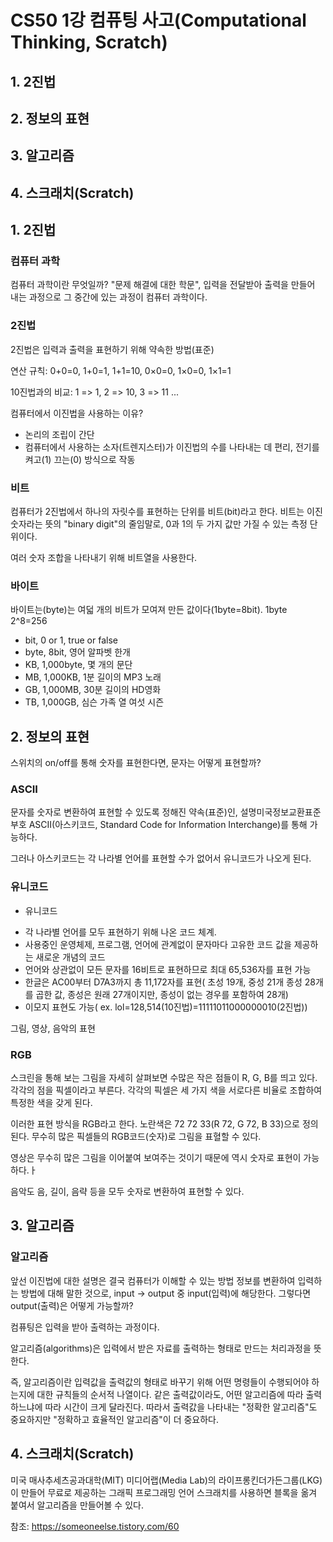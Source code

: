 # CS50 1강 컴퓨팅 사고(Computational Thinking, Scratch)
## 1. 2진법
## 2. 정보의 표현
## 3. 알고리즘
## 4. 스크래치(Scratch)

## 1. 2진법
### 컴퓨터 과학
컴퓨터 과학이란 무엇일까? "문제 해결에 대한 학문", 입력을 전달받아 출력을 만들어 내는 과정으로 그 중간에 있는 과정이 컴퓨터 과학이다.

### 2진법
2진법은 입력과 출력을 표현하기 위해 약속한 방법(표준)

연산 규칙: 0+0=0, 1+0=1, 1+1=10, 0×0=0, 1×0=0, 1×1=1

10진법과의 비교: 1 => 1, 2 => 10, 3 => 11 ... 

컴퓨터에서 이진법을 사용하는 이유?
- 논리의 조립이 간단
- 컴퓨터에서 사용하는 소자(트렌지스터)가 이진법의 수를 나타내는 데 편리, 전기를 켜고(1) 끄는(0) 방식으로 작동

### 비트
컴퓨터가 2진법에서 하나의 자릿수를 표현하는 단위를 비트(bit)라고 한다. 비트는 이진 숫자라는 뜻의 "binary digit"의 줄임말로, 0과 1의 두 가지 값만 가질 수 있는 측정 단위이다.

여러 숫자 조합을 나타내기 위해 비트열을 사용한다.

### 바이트
바이트는(byte)는 여덟 개의 비트가 모여져 만든 값이다(1byte=8bit). 1byte 2^8=256

- bit, 0 or 1, true or false
- byte, 8bit, 영어 알파벳 한개
- KB, 1,000byte, 몇 개의 문단
- MB, 1,000KB, 1분 길이의 MP3 노래
- GB, 1,000MB, 30분 길이의 HD영화
- TB, 1,000GB, 심슨 가족 열 여섯 시즌


## 2. 정보의 표현
스위치의 on/off를 통해 숫자를 표현한다면, 문자는 어떻게 표현할까?

### ASCII
문자를 숫자로 변환하여 표현할 수 있도록 정해진 약속(표준)인, 설명미국정보교환표준부호 ASCII(아스키코드, Standard Code for Information Interchange)를 통해 가능하다.

그러나 아스키코드는 각 나라별 언어를 표현할 수가 없어서 유니코드가 나오게 된다.

### 유니코드
* 유니코드
- 각 나라별 언어를 모두 표현하기 위해 나온 코드 체계.
- 사용중인 운영체제, 프로그램, 언어에 관계없이 문자마다 고유한 코드 값을 제공하는 새로운 개념의 코드
- 언어와 상관없이 모든 문자를 16비트로 표현하므로 최대 65,536자를 표현 가능
- 한글은 AC00부터 D7A3까지 총 11,172자를 표현( 초성 19개, 중성 21개 종성 28개를 곱한 값, 종성은 원래 27개이지만, 종성이 없는 경우를 포함하여 28개)
- 이모지 표현도 가능( ex. lol=128,514(10진법)=11111011000000010(2진법))

그림, 영상, 음악의 표현

### RGB
스크린을 통해 보는 그림을 자세히 살펴보면 수많은 작은 점들이 R, G, B를 띄고 있다. 각각의 점을 픽셀이라고 부른다. 각각의 픽셀은 세 가지 색을 서로다른 비율로 조합하여 특정한 색을 갖게 된다.

이러한 표현 방식을 RGB라고 한다. 노란색은 72 72 33(R 72, G 72, B 33)으로 정의된다. 무수히 많은 픽셀들의 RGB코드(숫자)로 그림을 표혈할 수 있다. 

영상은 무수히 많은 그림을 이어붙여 보여주는 것이기 때문에 역시 숫자로 표현이 가능하다.ㅏ 

음악도 음, 길이, 음략 등을 모두 숫자로 변환하여 표현할 수 있다.

## 3. 알고리즘
### 알고리즘
앞선 이진법에 대한 설명은 결국 컴퓨터가 이해할 수 있는 방법 정보를 변환하여 입력하는 방법에 대해 말한 것으로, input -> output 중 input(입력)에 해당한다. 그렇다면 output(출력)은 어떻게 가능할까?

컴퓨팅은 입력을 받아 출력하는 과정이다.

알고리즘(algorithms)은 입력에서 받은 자료를 출력하는 형태로 만드는 처리과정을 뜻한다.

즉, 알고리즘이란 입력값을 출력값의 형태로 바꾸기 위해 어떤 명령들이 수행되어야 하는지에 대한 규칙들의 순서적 나열이다. 같은 출력값이라도, 어떤 알고리즘에 따라 출력하느냐에 따라 시간이 크게 달라진다. 따라서 출력갌을 나타내는 "정확한 알고리즘"도 중요하지만 "정확하고 효율적인 알고리즘"이 더 중요하다.

## 4. 스크래치(Scratch)
미국 매사추세츠공과대학(MIT) 미디어랩(Media Lab)의 라이프롱킨더가든그룹(LKG)이 만들어 무료로 제공하는 그래픽 프로그래밍 언어 스크래치를 사용하면 블록을 옮겨 붙여서 알고리즘을 만들어볼 수 있다.

참조: https://someoneelse.tistory.com/60